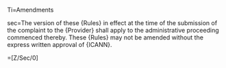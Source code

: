Ti=Amendments

sec=The version of these {Rules} in effect at the time of the submission of the complaint to the {Provider} shall apply to the administrative proceeding commenced thereby. These {Rules} may not be amended without the express written approval of {ICANN}.

=[Z/Sec/0]

